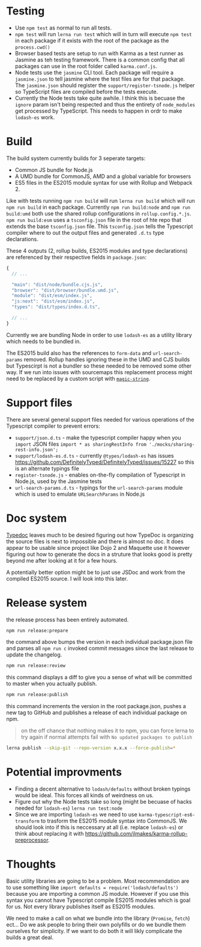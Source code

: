 # Testing

* Use `npm test` as normal to run all tests.
* `npm test` will run `lerna run test` which will in turn will execute `npm test` in each package if it exists with the root of the package as the `process.cwd()`
* Browser based tests are setup to run with Karma as a test runner as Jasmine as teh testing framework. There is a common config that all packages can use in the root folder called `karma.conf.js`.
* Node tests use the `jasmine` CLI tool. Each package will require a `jasmine.json` to tell jasmine where the test files are for that package. The `jasmine.json` should register the `support/register-tsnode.js` helper so TypeScript files are compiled before the tests execute.
* Currently the Node tests take quite awhile. I think this is becuase the `ignore` param isn't being respected and thus the entirety of `node_modules` get processed by TypeScript. This needs to happen in ordr to make `lodash-es` work.

# Build

The build system currently builds for 3 seperate targets:

* Common JS bundle for Node.js
* A UMD bundle for CommonJS, AMD and a global variable for browsers
* ES5 files in the ES2015 module syntax for use with Rollup and Webpack 2.

Like with tests running `npm run build` will run `lerna run build` which will run `npm run build` in each package. Currently `npm run build:node` and `npm run build:umd` both use the shared rollup configurations in `rollup.config.*.js`. `npm run build:esm` uses a `tsconfig.json` file in the root of hte repo that extends the base `tsconfig.json` file. This `tsconfig.json` tells the Typescript compiler where to out the output files and generated `.d.ts` type declarations.

These 4 outputs (2, rollup builds, ES2015 modules and type declarations) are referenced by their respective fields in `package.json`:

```js
{
  // ...

  "main": "dist/node/bundle.cjs.js",
  "browser": "dist/browser/bundle.umd.js",
  "module": "dist/esm/index.js",
  "js:next": "dist/esm/index.js",
  "types": "dist/types/index.d.ts",

  // ...
}
```

Currently we are bundling Node in order to use `lodash-es` as a utility library which needs to be bundled in.

The ES2015 build also has the references to `form-data` and `url-search-params` removed. Rollup handles ignoring these in the UMD and CJS builds but Typescirpt is not a bundler so these needed to be removed some other way. If we run into issues with sourcemaps this replacement process might need to be replaced by a custom script with [`magic-string`](https://github.com/Rich-Harris/magic-string).

# Support files

There are several general support files needed for various operations of the Typescript compiler to prevent errors:

* `support/json.d.ts` - make the typescript compiler happy when you `import` JSON files `import * as sharingRestInfo from './mocks/sharing-rest-info.json';`
* `support/lodash-es.d.ts` - currently `@types/lodash-es` has issues https://github.com/DefinitelyTyped/DefinitelyTyped/issues/15227 so this is an alternate typings file
* `register-tsnode.js` - enables on-the-fly compilation of Typescript in Node.js, used by the Jasmine tests
* `url-search-params.d.ts` - typings for the `url-search-params` module which is used to emulate `URLSearchParams` in Node.js

# Doc system

[Typedoc](https://github.com/TypeStrong/typedoc) leaves much to be desired figuring out how TypeDoc is organizing the source files is next to impossible and there is almost no doc. It does appear to be usable since project like Dojo 2 and Maquette use it however figuring out how to generate the docs in a struture that looks good is pretty beyond me after looking at it for a few hours.

A potentially better option might be to just use JSDoc and work from the compiled ES2015 source. I will look into this later.

# Release system

the release process has been entirely automated.

```bash
npm run release:prepare
```

the command above bumps the version in each individual package.json file and parses all `npm run c` invoked commit messages since the last release to update the changelog.

```bash
npm run release:review
```

this command displays a diff to give you a sense of what will be committed to master when you actually publish.

```bash
npm run release:publish
```

this command increments the version in the root package.json, pushes a new tag to GitHub and publishes a release of each individual package on npm.

> on the off chance that nothing makes it to npm, you can force lerna to try again if normal attempts fail with `No updated packages to publish`

```bash
lerna publish --skip-git --repo-version x.x.x --force-publish=*
```

# Potential improvments

* Finding a decent alternative to `lodash/defaults` without broken typings would be ideal. This forces all kinds of weirdness on us.
* Figure out why the Node tests take so long (might be becuase of hacks needed for `lodash-es`) `lerna run test:node`
* Since we are importing `lodash-es` we need to use `karma-typescript-es6-transform` to trasform the ES2015 module syntax into CommonJS. We should look into if this is neccessary at all (i.e. replace `lodash-es`) or think about replacing it with https://github.com/jlmakes/karma-rollup-preprocessor.

# Thoughts

Basic utility libraries are going to be a problem. Most recommendation are to use something like `import defaults = require('lodash/defaults')` because you are importing a common JS module. However if you use this syntax you cannot have Typescript compile ES2015 modules which is goal for us. Not every library publishes itself as ES2015 modules.

We need to make a call on what we bundle into the library (`Promise`, `fetch`) ect... Do we ask people to bring their own polyfills or do we bundle them ourselves for simplicity. If we want to do both it will likly complicate the builds a great deal.


